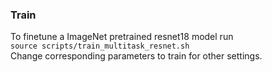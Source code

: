 ### Train
To finetune a ImageNet pretrained resnet18 model run  
`source scripts/train_multitask_resnet.sh`  
Change corresponding parameters to train for other settings. 